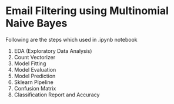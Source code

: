 # Email Filtering using Multinomial Naive Bayes

Following are the steps which used in .ipynb notebook
1.	EDA (Exploratory Data Analysis)
2.	Count Vectorizer
3.	Model Fitting
4.	Model Evaluation
5.	Model Prediction
6.	Sklearn Pipeline
7.	Confusion Matrix
8.	Classification Report and Accuracy

